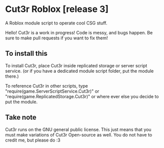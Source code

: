 # Cut3r Roblox [release 3]
A Roblox module script to operate cool CSG stuff.

Hello! 
Cut3r is a work in progress! Code is messy, and bugs happen. Be sure to make pull requests if you want to fix them!



## To install this
To install Cut3r, place Cut3r inside replicated storage or server script service. (or if you have a dedicated module script folder, put the module there.)

To reference Cut3r in other scripts, type "require(game.ServerScriptService.Cut3r)" or "require(game.ReplicatedStorage.Cut3r)" or where ever else you decide to put the module. 
## Take note
Cut3r runs on the GNU general public license. This just means that you must make variations of Cut3r Open-source as well. You do not have to credit me, but please do :3



